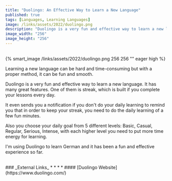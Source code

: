 ```yaml
---
title: "Duolingo: An Effective Way to Learn a New Language"
published: true
tags: [Languages, Learning Languages]
image: /links/assets/2022/duolingo.png
description: "Duolingo is a very fun and effective way to learn a new language."
image_width: "256"
image_height: "256"
---
```


<br>
{% smart_image /links/assets/2022/duolingo.png 256 256 "" eager high %}
<br>

Learning a new language can be hard and time-consuming but with a proper method, it can be fun and smooth. 

Duolingo is a very fun and effective way to learn a new language. 
It has many great features. One of them is streak, which is built if you complete your lessons every day. 

It even sends you a notification if you don't do your daily learning to remind you that in order to keep your streak, you need to do the daily learning of a few fun minutes.

Also you choose your daily goal from 5 different levels: Basic, Casual, Regular, Serious, Intense, with each higher level you need to put more time energy for learning.

I'm using Duolingo to learn German and it has been a fun and effective experience so far.

<br>
### _External Links_
* * *
* #### [Duolingo Website](https://www.duolingo.com/)
